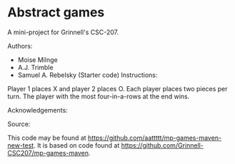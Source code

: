 # Abstract games

A mini-project for Grinnell's CSC-207.

Authors:

* Moise Milnge
* A.J. Trimble
* Samuel A. Rebelsky (Starter code)
Instructions:

Player 1 places X and player 2 places O. Each player places two pieces per turn. The player with the most four-in-a-rows at the end wins.

Acknowledgements:

Source:

This code may be found at <https://github.com/aattttt/mp-games-maven-new-test>. It is based on code found at <https://github.com/Grinnell-CSC207/mp-games-maven>.
